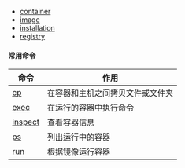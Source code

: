 - [container](/docker/container.md)
- [image](/docker/image.md)
- [installation](/docker/installation.md)
- [registry](/docker/registry.md)

#### 常用命令

| 命令 | 作用 |
| - | - |
| [cp](/docker/cp.md) | 在容器和主机之间拷贝文件或文件夹 |
| [exec](/docker/exec.md) | 在运行的容器中执行命令 |
| [inspect](/docker/inspect.md) | 查看容器信息 |
| [ps](/docker/ps.md) | 列出运行中的容器 |
| [run](/docker/run.md) | 根据镜像运行容器 |
